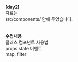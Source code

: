 <b>[day2]</b><br>
자료는<br>
src/components/
안에 두었습니다.
<br><br><br>
<b>수업내용</b><br>
클래스 컴포넌트 사용법<br>
props state 이벤트<br>
map, filter<br>

